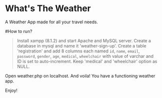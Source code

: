 # What's The Weather

A Weather App made for all your travel needs.

#How to run?

>Install xampp (8.1.2) and start Apache and MySQL server.
Create a database in mysql and name it 'weather-sign-up'.
Create a table 'registration' and add 8 columns each named `id`, `name`, `email`, `password`, `gender`, `age`, `medical`, `wheelchair` with value of varchar and ID is set to auto-increment. Keep 'medical' and 'wheelchair' option as NULL.

Open weather.php on localhost. And voila! You have a functioning weather app.

Enjoy!
